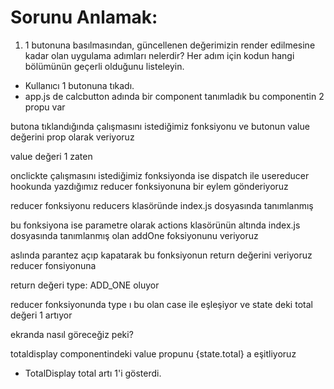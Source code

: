 # Sorunu Anlamak:

1. 1 butonuna basılmasından, güncellenen değerimizin render edilmesine kadar olan uygulama adımları nelerdir?
   Her adım için kodun hangi bölümünün geçerli olduğunu listeleyin.

- Kullanıcı 1 butonuna tıkadı.
- app.js de calcbutton adında bir component tanımladık
  bu componentin 2 propu var

butona tıklandığında çalışmasını istediğimiz fonksiyonu ve butonun value değerini prop olarak veriyoruz

value değeri 1 zaten

onclickte çalışmasını istediğimiz fonksiyonda ise dispatch ile usereducer hookunda yazdığımız reducer fonksiyonuna bir eylem gönderiyoruz

reducer fonksiyonu reducers klasöründe index.js dosyasında tanımlanmış

bu fonksiyona ise parametre olarak actions klasörünün altında index.js dosyasında tanımlanmış olan addOne foksiyonunu veriyoruz

aslında parantez açıp kapatarak bu fonksiyonun return değerini veriyoruz reducer fonsiyonuna

return değeri type: ADD_ONE oluyor

reducer fonksiyonunda type ı bu olan case ile eşleşiyor ve state deki total değeri 1 artıyor

ekranda nasıl göreceğiz peki?

totaldisplay componentindeki value propunu {state.total} a eşitliyoruz

- TotalDisplay total artı 1'i gösterdi.
